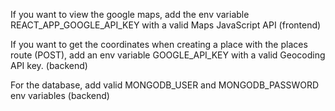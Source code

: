 If you want to view the google maps, add the env variable REACT_APP_GOOGLE_API_KEY with a valid Maps JavaScript API (frontend)

If you want to get the coordinates when creating a place with the places route (POST), add an env variable GOOGLE_API_KEY with a valid Geocoding API key.
(backend)

For the database, add valid MONGODB_USER and MONGODB_PASSWORD env variables (backend)
